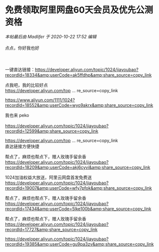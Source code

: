 # 免费领取阿里网盘60天会员及优先公测资格


<i class="pstatus"> 本帖最后由 Madlifer 于 2020-10-22 17:52 编辑 </i><br />
<br />
点点，你好我也好<br />
<br />
<br />
<br />
一键直达链接：<a href="https://developer.aliyun.com/topic/1024/jiayoubao?recordId=18334&amp;userCode=ak5ffdhp&amp;share_source=copy_link" target="_blank">https://developer.aliyun.com/topic/1024/jiayoubao?recordId=18334&amp;userCode=ak5ffdhp&amp;share_source=copy_link</a>

点我吧，我的比较好点<img src="static/image/smiley/default/smile.gif" smilieid="1" border="0" alt="" /><br />
<a href="https://developer.aliyun.com/topic/1024/jiayoubao?recordId=18179&amp;share_source=copy_link" target="_blank">https://developer.aliyun.com/top ... re_source=copy_link</a>

https://www.aliyun.com/1111/1024?recordId=18552&amp;userCode=wyo9akrx&amp;share_source=copy_link<img id="aimg_mcWc3" onclick="zoom(this, this.src, 0, 0, 0)" class="zoom" src="https://cdn.jsdelivr.net/gh/hishis/forum-master/public/images/patch.gif" onmouseover="img_onmouseoverfunc(this)" onload="thumbImg(this)" border="0" alt="" />

我也来 peko<br />
<br />
https://developer.aliyun.com/topic/1024/jiayoubao?recordId=12599&amp;share_source=copy_link<img id="aimg_l088x" onclick="zoom(this, this.src, 0, 0, 0)" class="zoom" src="https://cdn.jsdelivr.net/gh/hishis/forum-master/public/images/patch.gif" onmouseover="img_onmouseoverfunc(this)" onload="thumbImg(this)" border="0" alt="" />

<a href="https://developer.aliyun.com/topic/1024/jiayoubao?recordId=18023&amp;userCode=vf42utbk&amp;share_source=copy_link" target="_blank">https://developer.aliyun.com/top ... re_source=copy_link</a><br />
直达链接方便快捷

帮点了，麻烦也帮点下，赠人玫瑰手留余香<br />
https://developer.aliyun.com/topic/1024/jiayoubao?recordId=18209&amp;userCode=akj6cyvi&amp;share_source=copy_link

1024加油权益大放送，阿里云网盘首发免费送 https://developer.aliyun.com/topic/1024/jiayoubao?recordId=19007&amp;userCode=wfy7pfok&amp;share_source=copy_link

帮点了，麻烦也帮点下，赠人玫瑰手留余香<br />
https://developer.aliyun.com/topic/1024/jiayoubao?recordId=17434&amp;userCode=5lke100b&amp;share_source=copy_link 

帮点了，麻烦也帮点下，赠人玫瑰手留余香 https://developer.aliyun.com/topic/1024/jiayoubao?recordId=17727&amp;share_source=copy_link

https://developer.aliyun.com/topic/1024/jiayoubao?recordId=19385&amp;userCode=gu9pa3zv&amp;share_source=copy_link
